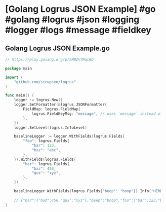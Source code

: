 # [Golang Logrus JSON Example] #go #golang #logrus #json #logging #logger #logs #message #fieldkey

## Golang Logrus JSON Example.go

```go
// https://play.golang.org/p/5H9ZV7Hqc6D

package main

import (
	"github.com/sirupsen/logrus"
)

func main() {
	logger := logrus.New()
	logger.SetFormatter(&logrus.JSONFormatter{
		FieldMap: logrus.FieldMap{
			logrus.FieldKeyMsg: "message", // uses `message` instead of `msg` field
		},
	})
    logger.SetLevel(logrus.InfoLevel)

	baselineLogger := logger.WithFields(logrus.Fields{
		"foo": logrus.Fields{
			"bar": 123,
			"baz": "abc",
		},
	}).WithFields(logrus.Fields{
		"bar": logrus.Fields{
			"baz": 456,
			"qux": "xyz",
		},
	})

	baselineLogger.WithFields(logrus.Fields{"beep": "boop"}).Info("HERE")
  
  	// {"bar":{"baz":456,"qux":"xyz"},"beep":"boop","foo":{"bar":123,"baz":"abc"},"level":"info","message":"HERE","time":"2009-11-10T23:00:00Z"}
}
```

